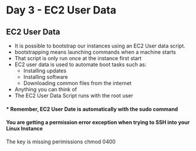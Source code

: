 # Day 3 - EC2 User Data

## EC2 User Data
- It is possible to bootstrap our instances using an EC2 User data script.
- bootstrapping means launching commands when a machine starts
- That script is only run once at the instance first start
- EC2 user data is used to automate boot tasks such as:
    - Installing updates
    - Installing software
    - Downloading common files from the internet
- Anything you can think of
- The EC2 User Data Script runs with the root user

####  * Remember, EC2 User Date is automatically with the sudo command

#### You are getting a permission error exception when trying to SSH into your Linux Instance
The key is missing perimissions chmod 0400
